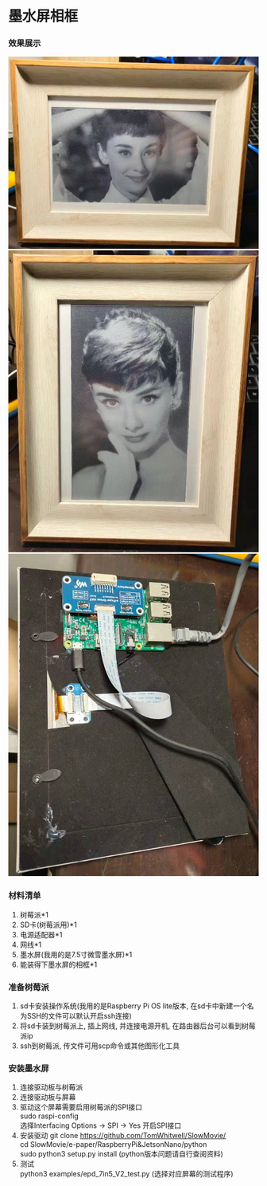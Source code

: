 # 墨水屏相框

### 效果展示
![avatar](./docs/images/img1.png)
![avatar](./docs/images/img2.png)
![avatar](./docs/images/back.png)


### 材料清单
1. 树莓派\*1  
2. SD卡(树莓派用)\*1  
3. 电源适配器\*1    
4. 网线\*1  
5. 墨水屏(我用的是7.5寸微雪墨水屏)\*1  
6. 能装得下墨水屏的相框\*1 

### 准备树莓派
1. sd卡安装操作系统(我用的是Raspberry Pi OS lite版本, 在sd卡中新建一个名为SSH的文件可以默认开启ssh连接)
2. 将sd卡装到树莓派上, 插上网线, 并连接电源开机, 在路由器后台可以看到树莓派ip
3. ssh到树莓派, 传文件可用scp命令或其他图形化工具

### 安装墨水屏
1. 连接驱动板与树莓派
2. 连接驱动板与屏幕
3. 驱动这个屏幕需要启用树莓派的SPI接口  
    sudo raspi-config  
    选择Interfacing Options -> SPI -> Yes 开启SPI接口
4. 安装驱动
    git clone https://github.com/TomWhitwell/SlowMovie/  
    cd SlowMovie/e-paper/RaspberryPi&JetsonNano/python  
    sudo python3 setup.py install (python版本问题请自行查阅资料)
5. 测试  
    python3 examples/epd_7in5_V2_test.py (选择对应屏幕的测试程序)